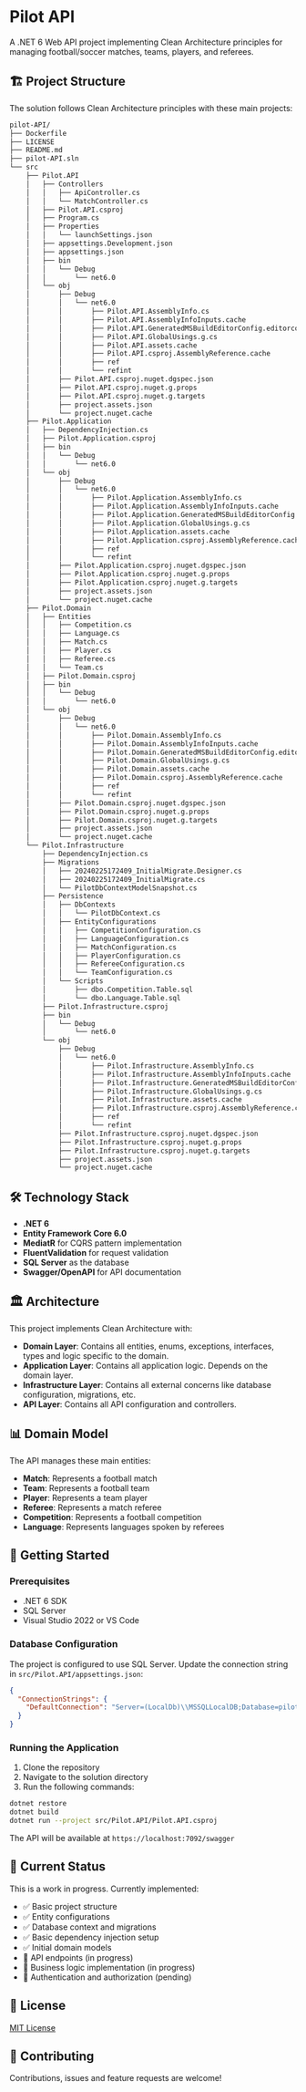 # Pilot API

A .NET 6 Web API project implementing Clean Architecture principles for managing football/soccer matches, teams, players, and referees.

## 🏗️ Project Structure

The solution follows Clean Architecture principles with these main projects:

```bash
pilot-API/
├── Dockerfile
├── LICENSE
├── README.md
├── pilot-API.sln
└── src
    ├── Pilot.API
    │   ├── Controllers
    │   │   ├── ApiController.cs
    │   │   └── MatchController.cs
    │   ├── Pilot.API.csproj
    │   ├── Program.cs
    │   ├── Properties
    │   │   └── launchSettings.json
    │   ├── appsettings.Development.json
    │   ├── appsettings.json
    │   ├── bin
    │   │   └── Debug
    │   │       └── net6.0
    │   └── obj
    │       ├── Debug
    │       │   └── net6.0
    │       │       ├── Pilot.API.AssemblyInfo.cs
    │       │       ├── Pilot.API.AssemblyInfoInputs.cache
    │       │       ├── Pilot.API.GeneratedMSBuildEditorConfig.editorconfig
    │       │       ├── Pilot.API.GlobalUsings.g.cs
    │       │       ├── Pilot.API.assets.cache
    │       │       ├── Pilot.API.csproj.AssemblyReference.cache
    │       │       ├── ref
    │       │       └── refint
    │       ├── Pilot.API.csproj.nuget.dgspec.json
    │       ├── Pilot.API.csproj.nuget.g.props
    │       ├── Pilot.API.csproj.nuget.g.targets
    │       ├── project.assets.json
    │       └── project.nuget.cache
    ├── Pilot.Application
    │   ├── DependencyInjection.cs
    │   ├── Pilot.Application.csproj
    │   ├── bin
    │   │   └── Debug
    │   │       └── net6.0
    │   └── obj
    │       ├── Debug
    │       │   └── net6.0
    │       │       ├── Pilot.Application.AssemblyInfo.cs
    │       │       ├── Pilot.Application.AssemblyInfoInputs.cache
    │       │       ├── Pilot.Application.GeneratedMSBuildEditorConfig.editorconfig
    │       │       ├── Pilot.Application.GlobalUsings.g.cs
    │       │       ├── Pilot.Application.assets.cache
    │       │       ├── Pilot.Application.csproj.AssemblyReference.cache
    │       │       ├── ref
    │       │       └── refint
    │       ├── Pilot.Application.csproj.nuget.dgspec.json
    │       ├── Pilot.Application.csproj.nuget.g.props
    │       ├── Pilot.Application.csproj.nuget.g.targets
    │       ├── project.assets.json
    │       └── project.nuget.cache
    ├── Pilot.Domain
    │   ├── Entities
    │   │   ├── Competition.cs
    │   │   ├── Language.cs
    │   │   ├── Match.cs
    │   │   ├── Player.cs
    │   │   ├── Referee.cs
    │   │   └── Team.cs
    │   ├── Pilot.Domain.csproj
    │   ├── bin
    │   │   └── Debug
    │   │       └── net6.0
    │   └── obj
    │       ├── Debug
    │       │   └── net6.0
    │       │       ├── Pilot.Domain.AssemblyInfo.cs
    │       │       ├── Pilot.Domain.AssemblyInfoInputs.cache
    │       │       ├── Pilot.Domain.GeneratedMSBuildEditorConfig.editorconfig
    │       │       ├── Pilot.Domain.GlobalUsings.g.cs
    │       │       ├── Pilot.Domain.assets.cache
    │       │       ├── Pilot.Domain.csproj.AssemblyReference.cache
    │       │       ├── ref
    │       │       └── refint
    │       ├── Pilot.Domain.csproj.nuget.dgspec.json
    │       ├── Pilot.Domain.csproj.nuget.g.props
    │       ├── Pilot.Domain.csproj.nuget.g.targets
    │       ├── project.assets.json
    │       └── project.nuget.cache
    └── Pilot.Infrastructure
        ├── DependencyInjection.cs
        ├── Migrations
        │   ├── 20240225172409_InitialMigrate.Designer.cs
        │   ├── 20240225172409_InitialMigrate.cs
        │   └── PilotDbContextModelSnapshot.cs
        ├── Persistence
        │   ├── DbContexts
        │   │   └── PilotDbContext.cs
        │   ├── EntityConfigurations
        │   │   ├── CompetitionConfiguration.cs
        │   │   ├── LanguageConfiguration.cs
        │   │   ├── MatchConfiguration.cs
        │   │   ├── PlayerConfiguration.cs
        │   │   ├── RefereeConfiguration.cs
        │   │   └── TeamConfiguration.cs
        │   └── Scripts
        │       ├── dbo.Competition.Table.sql
        │       └── dbo.Language.Table.sql
        ├── Pilot.Infrastructure.csproj
        ├── bin
        │   └── Debug
        │       └── net6.0
        └── obj
            ├── Debug
            │   └── net6.0
            │       ├── Pilot.Infrastructure.AssemblyInfo.cs
            │       ├── Pilot.Infrastructure.AssemblyInfoInputs.cache
            │       ├── Pilot.Infrastructure.GeneratedMSBuildEditorConfig.editorconfig
            │       ├── Pilot.Infrastructure.GlobalUsings.g.cs
            │       ├── Pilot.Infrastructure.assets.cache
            │       ├── Pilot.Infrastructure.csproj.AssemblyReference.cache
            │       ├── ref
            │       └── refint
            ├── Pilot.Infrastructure.csproj.nuget.dgspec.json
            ├── Pilot.Infrastructure.csproj.nuget.g.props
            ├── Pilot.Infrastructure.csproj.nuget.g.targets
            ├── project.assets.json
            └── project.nuget.cache
```

## 🛠️ Technology Stack

- **.NET 6**
- **Entity Framework Core 6.0**
- **MediatR** for CQRS pattern implementation
- **FluentValidation** for request validation
- **SQL Server** as the database
- **Swagger/OpenAPI** for API documentation

## 🏛️ Architecture

This project implements Clean Architecture with:

- **Domain Layer**: Contains all entities, enums, exceptions, interfaces, types and logic specific to the domain.
- **Application Layer**: Contains all application logic. Depends on the domain layer.
- **Infrastructure Layer**: Contains all external concerns like database configuration, migrations, etc.
- **API Layer**: Contains all API configuration and controllers.

## 📊 Domain Model

The API manages these main entities:

- **Match**: Represents a football match
- **Team**: Represents a football team
- **Player**: Represents a team player
- **Referee**: Represents a match referee
- **Competition**: Represents a football competition
- **Language**: Represents languages spoken by referees

## 🚀 Getting Started

### Prerequisites

- .NET 6 SDK
- SQL Server
- Visual Studio 2022 or VS Code

### Database Configuration

The project is configured to use SQL Server. Update the connection string in `src/Pilot.API/appsettings.json`:

```json
{
  "ConnectionStrings": {
    "DefaultConnection": "Server=(LocalDb)\\MSSQLLocalDB;Database=pilot_db;Integrated Security=True;"
  }
}
```

### Running the Application

1. Clone the repository
2. Navigate to the solution directory
3. Run the following commands:

```bash
dotnet restore
dotnet build
dotnet run --project src/Pilot.API/Pilot.API.csproj
```

The API will be available at `https://localhost:7092/swagger`

## 🔄 Current Status

This is a work in progress. Currently implemented:

- ✅ Basic project structure
- ✅ Entity configurations
- ✅ Database context and migrations
- ✅ Basic dependency injection setup
- ✅ Initial domain models
- 🚧 API endpoints (in progress)
- 🚧 Business logic implementation (in progress)
- 🚧 Authentication and authorization (pending)

## 📝 License

[MIT License](LICENSE)

## 🤝 Contributing

Contributions, issues and feature requests are welcome!
